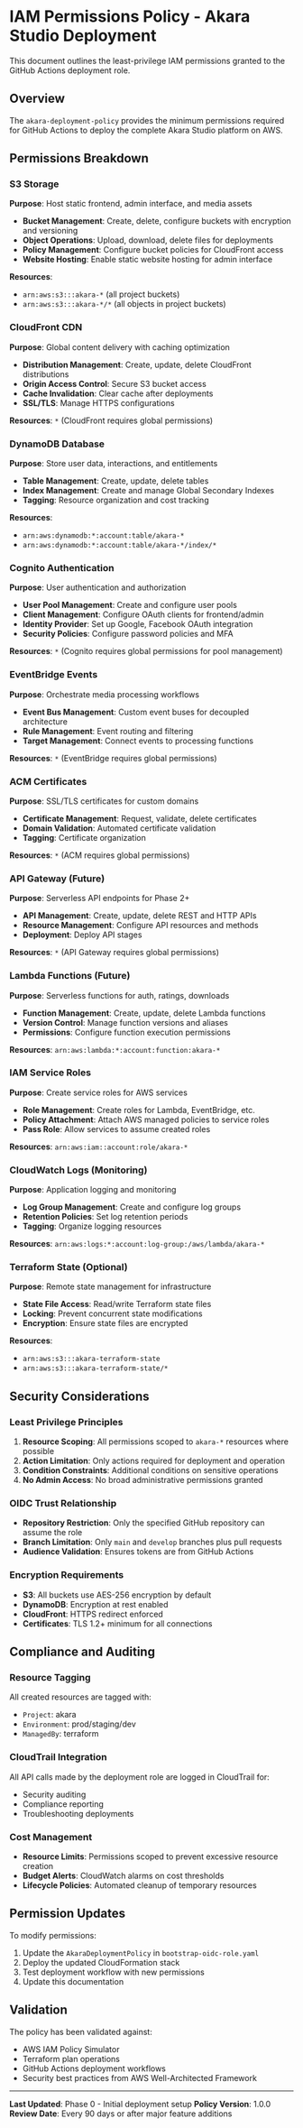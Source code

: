 # IAM Permissions Policy - Akara Studio Deployment

This document outlines the least-privilege IAM permissions granted to the GitHub Actions deployment role.

## Overview

The `akara-deployment-policy` provides the minimum permissions required for GitHub Actions to deploy the complete Akara Studio platform on AWS.

## Permissions Breakdown

### S3 Storage
**Purpose**: Host static frontend, admin interface, and media assets
- **Bucket Management**: Create, delete, configure buckets with encryption and versioning
- **Object Operations**: Upload, download, delete files for deployments
- **Policy Management**: Configure bucket policies for CloudFront access
- **Website Hosting**: Enable static website hosting for admin interface

**Resources**: 
- `arn:aws:s3:::akara-*` (all project buckets)
- `arn:aws:s3:::akara-*/*` (all objects in project buckets)

### CloudFront CDN
**Purpose**: Global content delivery with caching optimization
- **Distribution Management**: Create, update, delete CloudFront distributions
- **Origin Access Control**: Secure S3 bucket access
- **Cache Invalidation**: Clear cache after deployments
- **SSL/TLS**: Manage HTTPS configurations

**Resources**: `*` (CloudFront requires global permissions)

### DynamoDB Database
**Purpose**: Store user data, interactions, and entitlements
- **Table Management**: Create, update, delete tables
- **Index Management**: Create and manage Global Secondary Indexes
- **Tagging**: Resource organization and cost tracking

**Resources**: 
- `arn:aws:dynamodb:*:account:table/akara-*`
- `arn:aws:dynamodb:*:account:table/akara-*/index/*`

### Cognito Authentication
**Purpose**: User authentication and authorization
- **User Pool Management**: Create and configure user pools
- **Client Management**: Configure OAuth clients for frontend/admin
- **Identity Provider**: Set up Google, Facebook OAuth integration
- **Security Policies**: Configure password policies and MFA

**Resources**: `*` (Cognito requires global permissions for pool management)

### EventBridge Events
**Purpose**: Orchestrate media processing workflows
- **Event Bus Management**: Custom event buses for decoupled architecture
- **Rule Management**: Event routing and filtering
- **Target Management**: Connect events to processing functions

**Resources**: `*` (EventBridge requires global permissions)

### ACM Certificates
**Purpose**: SSL/TLS certificates for custom domains
- **Certificate Management**: Request, validate, delete certificates
- **Domain Validation**: Automated certificate validation
- **Tagging**: Certificate organization

**Resources**: `*` (ACM requires global permissions)

### API Gateway (Future)
**Purpose**: Serverless API endpoints for Phase 2+
- **API Management**: Create, update, delete REST and HTTP APIs
- **Resource Management**: Configure API resources and methods
- **Deployment**: Deploy API stages

**Resources**: `*` (API Gateway requires global permissions)

### Lambda Functions (Future)
**Purpose**: Serverless functions for auth, ratings, downloads
- **Function Management**: Create, update, delete Lambda functions
- **Version Control**: Manage function versions and aliases
- **Permissions**: Configure function execution permissions

**Resources**: `arn:aws:lambda:*:account:function:akara-*`

### IAM Service Roles
**Purpose**: Create service roles for AWS services
- **Role Management**: Create roles for Lambda, EventBridge, etc.
- **Policy Attachment**: Attach AWS managed policies to service roles
- **Pass Role**: Allow services to assume created roles

**Resources**: `arn:aws:iam::account:role/akara-*`

### CloudWatch Logs (Monitoring)
**Purpose**: Application logging and monitoring
- **Log Group Management**: Create and configure log groups
- **Retention Policies**: Set log retention periods
- **Tagging**: Organize logging resources

**Resources**: `arn:aws:logs:*:account:log-group:/aws/lambda/akara-*`

### Terraform State (Optional)
**Purpose**: Remote state management for infrastructure
- **State File Access**: Read/write Terraform state files
- **Locking**: Prevent concurrent state modifications
- **Encryption**: Ensure state files are encrypted

**Resources**: 
- `arn:aws:s3:::akara-terraform-state`
- `arn:aws:s3:::akara-terraform-state/*`

## Security Considerations

### Least Privilege Principles
1. **Resource Scoping**: All permissions scoped to `akara-*` resources where possible
2. **Action Limitation**: Only actions required for deployment and operation
3. **Condition Constraints**: Additional conditions on sensitive operations
4. **No Admin Access**: No broad administrative permissions granted

### OIDC Trust Relationship
- **Repository Restriction**: Only the specified GitHub repository can assume the role
- **Branch Limitation**: Only `main` and `develop` branches plus pull requests
- **Audience Validation**: Ensures tokens are from GitHub Actions

### Encryption Requirements
- **S3**: All buckets use AES-256 encryption by default
- **DynamoDB**: Encryption at rest enabled
- **CloudFront**: HTTPS redirect enforced
- **Certificates**: TLS 1.2+ minimum for all connections

## Compliance and Auditing

### Resource Tagging
All created resources are tagged with:
- `Project`: akara
- `Environment`: prod/staging/dev
- `ManagedBy`: terraform

### CloudTrail Integration
All API calls made by the deployment role are logged in CloudTrail for:
- Security auditing
- Compliance reporting
- Troubleshooting deployments

### Cost Management
- **Resource Limits**: Permissions scoped to prevent excessive resource creation
- **Budget Alerts**: CloudWatch alarms on cost thresholds
- **Lifecycle Policies**: Automated cleanup of temporary resources

## Permission Updates

To modify permissions:
1. Update the `AkaraDeploymentPolicy` in `bootstrap-oidc-role.yaml`
2. Deploy the updated CloudFormation stack
3. Test deployment workflow with new permissions
4. Update this documentation

## Validation

The policy has been validated against:
- AWS IAM Policy Simulator
- Terraform plan operations
- GitHub Actions deployment workflows
- Security best practices from AWS Well-Architected Framework

---

**Last Updated**: Phase 0 - Initial deployment setup
**Policy Version**: 1.0.0
**Review Date**: Every 90 days or after major feature additions
